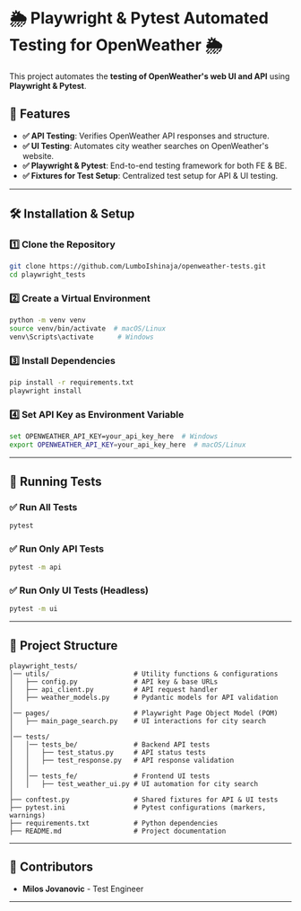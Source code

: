 # 🌦️ Playwright & Pytest Automated Testing for OpenWeather 🌦️

This project automates the **testing of OpenWeather's web UI and API** using **Playwright & Pytest**.

## 📌 Features
- **✅ API Testing**: Verifies OpenWeather API responses and structure.
- **✅ UI Testing**: Automates city weather searches on OpenWeather's website.
- **✅ Playwright & Pytest**: End-to-end testing framework for both FE & BE.
- **✅ Fixtures for Test Setup**: Centralized test setup for API & UI testing.

---

## 🛠️ Installation & Setup

### 1️⃣ **Clone the Repository**
```sh
git clone https://github.com/LumboIshinaja/openweather-tests.git
cd playwright_tests
```

### 2️⃣ **Create a Virtual Environment**
```sh
python -m venv venv
source venv/bin/activate  # macOS/Linux
venv\Scripts\activate      # Windows
```

### 3️⃣ **Install Dependencies**
```sh
pip install -r requirements.txt
playwright install
```

### 4️⃣ **Set API Key as Environment Variable**
```sh
set OPENWEATHER_API_KEY=your_api_key_here  # Windows
export OPENWEATHER_API_KEY=your_api_key_here  # macOS/Linux
```

---

## 🏃 Running Tests

### **✅ Run All Tests**
```sh
pytest
```

### **✅ Run Only API Tests**
```sh
pytest -m api
```

### **✅ Run Only UI Tests (Headless)**
```sh
pytest -m ui
```

---

## 📂 Project Structure

```
playwright_tests/
│── utils/                     # Utility functions & configurations
│   ├── config.py              # API key & base URLs
│   ├── api_client.py          # API request handler
│   ├── weather_models.py      # Pydantic models for API validation
│
│── pages/                     # Playwright Page Object Model (POM)
│   ├── main_page_search.py    # UI interactions for city search
│
│── tests/
│   │── tests_be/              # Backend API tests
│   │   ├── test_status.py     # API status tests
│   │   ├── test_response.py   # API response validation
│   │
│   │── tests_fe/              # Frontend UI tests
│   │   ├── test_weather_ui.py # UI automation for city search
│
├── conftest.py                # Shared fixtures for API & UI tests
├── pytest.ini                 # Pytest configurations (markers, warnings)
├── requirements.txt           # Python dependencies
├── README.md                  # Project documentation
```

---


## 📢 Contributors
- **Milos Jovanovic** - Test Engineer

---
